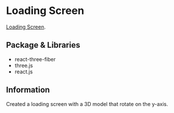 # Loading Screen

[Loading Screen](http://antran1245.github.io/loadingScreen).

## Package & Libraries

- react-three-fiber 
- three.js
- react.js

## Information

Created a loading screen with a 3D model that rotate on the y-axis.
